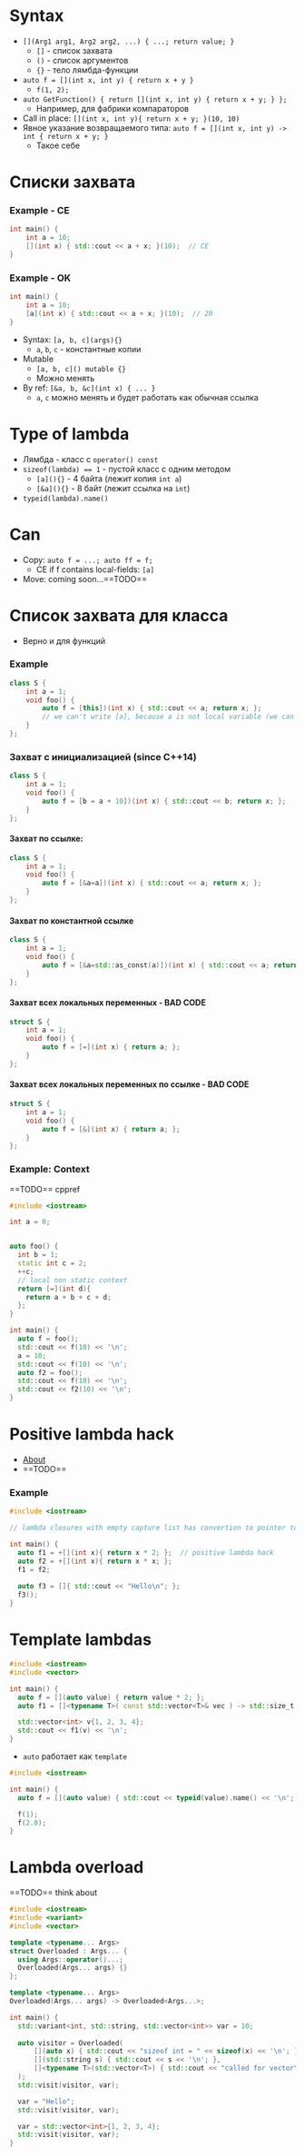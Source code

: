 # Syntax
- `[](Arg1 arg1, Arg2 arg2, ...) { ...; return value; }`
	- `[]` - список захвата
	- `()` - список аргументов
	- `{}` - тело лямбда-функции
- `auto f = [](int x, int y) { return x + y }`
	- `f(1, 2);`
- `auto GetFunction() { return [](int x, int y) { return x + y; } };`
	- Например, для фабрики компараторов
- Call in place: `[](int x, int y){ return x + y; }(10, 10)`
- Явное указание возвращаемого типа: `auto f = [](int x, int y) -> int { return x + y; }`
	- Такое себе

# Списки захвата
### Example - CE
```cpp
int main() {
	int a = 10;
	[](int x) { std::cout << a + x; }(10);  // CE
}
```

### Example  - OK
```cpp
int main() {
	int a = 10;
	[a](int x) { std::cout << a + x; }(10);  // 20
}
```

- Syntax: `[a, b, c](args){}`
	- `a`, `b`, `c` - константные копии
- Mutable
	- `[a, b, c]() mutable {}`
	- Можно менять
- By ref: `[&a, b, &c](int x) { ... }`
	- `a`, `c` можно менять и будет работать как обычная ссылка

# Type of lambda
- Лямбда - класс с `operator() const`
- `sizeof(lambda) == 1` - пустой класс с одним методом
	- `[a](){}` - 4 байта (лежит копия `int a`)
	- `[&a](){}` - 8 байт (лежит ссылка на `int`)
- `typeid(lambda).name()`

# Can
- Copy: `auto f = ...; auto ff = f;`
	- CE if f contains local-fields: `[a]`
- Move: coming soon...==TODO==

# Список захвата для класса
- Верно и для функций
### Example
```cpp
class S {
	int a = 1;
	void foo() {
		auto f = [this])(int x) { std::cout << a; return x; };
		// we can't write [a], because a is not local variable (we can't enter non-local variables)
	}
};
```

### Захват с инициализацией (since C++14)
```cpp
class S {
	int a = 1;
	void foo() {
		auto f = [b = a + 10])(int x) { std::cout << b; return x; };
	}
};
```

#### Захват по ссылке:
```cpp
class S {
	int a = 1;
	void foo() {
		auto f = [&a=a])(int x) { std::cout << a; return x; };
	}
};
```

#### Захват по константной ссылке
```cpp
class S {
	int a = 1;
	void foo() {
		auto f = [&a=std::as_const(a)])(int x) { std::cout << a; return x; };
	}
};
```

#### Захват всех локальных переменных - BAD CODE
```cpp
struct S {
	int a = 1;
	void foo() {
		auto f = [=](int x) { return a; };
	}
};
```

#### Захват всех локальных переменных по ссылке - BAD CODE
```cpp
struct S {
	int a = 1;
	void foo() {
		auto f = [&](int x) { return a; };
	}
};
```

### Example: Context
==TODO== cppref
```cpp
#include <iostream>

int a = 0;


auto foo() {
  int b = 1;
  static int c = 2;
  ++c;
  // local non static context
  return [=](int d){
    return a + b + c + d;
  };
}

int main() {
  auto f = foo();
  std::cout << f(10) << '\n';
  a = 10;
  std::cout << f(10) << '\n';
  auto f2 = foo();
  std::cout << f(10) << '\n';
  std::cout << f2(10) << '\n';
}
```

# Positive lambda hack
- [About](https://stackoverflow.com/questions/18889028/a-positive-lambda-what-sorcery-is-this)
- ==TODO==
### Example
```cpp
#include <iostream>

// lambda closures with empty capture list has convertion to pointer to function

int main() {
  auto f1 = +[](int x){ return x * 2; };  // positive lambda hack
  auto f2 = +[](int x){ return x * x; };
  f1 = f2;
  
  auto f3 = []{ std::cout << "Hello\n"; };
  f3();
}
```

# Template lambdas
```cpp
#include <iostream>
#include <vector>

int main() {
  auto f = [](auto value) { return value * 2; };
  auto f1 = []<typename T>( const std::vector<T>& vec ) -> std::size_t { return vec.size(); };

  std::vector<int> v{1, 2, 3, 4};
  std::cout << f1(v) << '\n';
}

```
- `auto` работает как `template`

```cpp
#include <iostream>

int main() {
  auto f = [](auto value) { std::cout << typeid(value).name() << '\n'; };

  f(1);
  f(2.0);
}
```

# Lambda overload
==TODO== think about
```cpp
#include <iostream>
#include <variant>
#include <vector>

template <typename... Args>
struct Overloaded : Args... {
  using Args::operator()...;
  Overloaded(Args... args) {}
};

template <typename... Args>
Overloaded(Args... args) -> Overloaded<Args...>;

int main() {
  std::variant<int, std::string, std::vector<int>> var = 10;
  
  auto visitor = Overloaded(
      [](auto x) { std::cout << "sizeof int = " << sizeof(x) << '\n'; },
      [](std::string s) { std::cout << s << '\n'; },
      []<typename T>(std::vector<T>) { std::cout << "called for vector\n"; }
  );
  std::visit(visitor, var);

  var = "Hello";
  std::visit(visitor, var);

  var = std::vector<int>{1, 2, 3, 4};
  std::visit(visitor, var);
}
```

